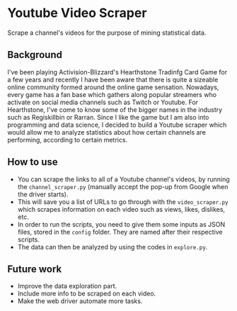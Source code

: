 # Youtube Video Scraper
Scrape a channel's videos for the purpose of mining statistical data. 

## Background 
I've been playing Activision-Blizzard's Hearthstone Tradinfg Card Game for a few years and recently I have been aware that there is quite a sizeable online community formed around the online game sensation. Nowadays, every game has a fan base which gathers along popular streamers who activate on social media channels such as Twitch or Youtube. For Hearthstone, I've come to know some of the bigger names in the industry such as Regiskillbin or Rarran. Since I like the game but I am also into programming and data science, I decided to build a Youtube scraper which would allow me to analyze statistics about how certain channels are performing, according to certain metrics. 


## How to use 
- You can scrape the links to all of a Youtube channel's videos, by running the `channel_scraper.py` (manually accept the pop-up from Google when the driver starts). 
- This will save you a list of URLs to go through with the `video_scraper.py` which scrapes information on each video such as views, likes, dislikes, etc. 
- In order to run the scripts, you need to give them some inputs as JSON files, stored in the `config` folder. They are named after their respective scripts. 
- The data can then be analyzed by using the codes in `explore.py`.

## Future work
- Improve the data exploration part. 
- Include more info to be scraped on each video. 
- Make the web driver automate more tasks.